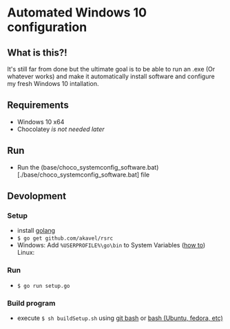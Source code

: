 # Automated Windows 10 configuration

## What is this?!
It's still far from done but the ultimate goal is to be able to run an .exe (Or whatever works) and make it automatically install software and configure my fresh Windows 10 intallation.

## Requirements
- Windows 10 x64
- Chocolatey *is not needed later*  

## Run
- Run the (base/choco_systemconfig_software.bat)[./base/choco_systemconfig_software.bat] file

## Devolopment
### Setup
- install [golang](https://golang.org/dl/)
- `$ go get github.com/akavel/rsrc`
- Windows: Add `%USERPROFILE%\go\bin` to System Variables ([how to](https://www.java.com/en/download/help/path.xml))  
  Linux:
### Run
- `$ go run setup.go`
### Build program
- execute `$ sh buildSetup.sh` using [git bash](https://git-scm.com/downloads) or [bash (Ubuntu, fedora, etc)](https://docs.microsoft.com/en-us/windows/wsl/install-win10)
